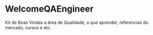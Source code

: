 # WelcomeQAEngineer
Kit de Boas Vindas a área de Qualidade, o que aprender, referencias do mercado, cursos e etc.
